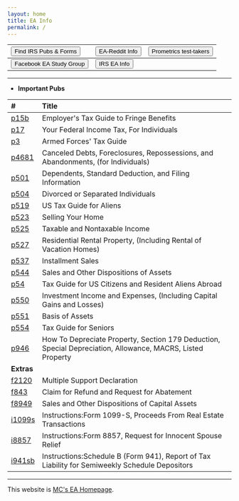 ```yaml
---
layout: home
title: EA Info
permalink: /
---
```


<script>
function buttonEA() { window.open("https://www.irs.gov/tax-professionals/enrolled-agents"); }
function buttonForms() { window.open("https://www.irs.gov/forms-instructions"); }
function buttonReddit() { window.open("https://www.reddit.com/r/enrolledagent/"); }
function buttonFB() { window.open("https://www.facebook.com/groups/eastudygroup"); }
function buttonPM() { window.open("https://www.prometric.com/test-takers/search/irs"); }
</script>

| <button onclick="buttonForms()">Find IRS Pubs & Forms</button> | <button onclick="buttonReddit()">EA-Reddit Info</button> | <button onclick="buttonPM()">Prometrics test-takers</button> |
|:-|:-|:-
|  <button onclick="buttonFB()">Facebook EA Study Group</button> | <button onclick="buttonEA()">IRS EA Info</button> |

---

- **Important Pubs**

| # | Title |
|:--|:--|
| [p15b](/ea/pmd/view.p15b) | Employer's Tax Guide to Fringe Benefits |
| [p17](/ea/pmd/view.p17) | Your Federal Income Tax, For Individuals |
| [p3](/ea/pmd/view.p3) | Armed Forces' Tax Guide |
| [p4681](/ea/pmd/view.p4681) | Canceled Debts, Foreclosures, Repossessions, and Abandonments, (for Individuals) |
| [p501](/ea/pmd/view.p501) | Dependents, Standard Deduction, and Filing Information |
| [p504](/ea/pmd/view.p504) | Divorced or Separated Individuals |
| [p519](/ea/pmd/view.p519) | US Tax Guide for Aliens |
| [p523](/ea/pmd/view.p523) | Selling Your Home |
| [p525](/ea/pmd/view.p525) | Taxable and Nontaxable  Income |
| [p527](/ea/pmd/view.p527) | Residential Rental Property,  (Including Rental of Vacation Homes) |
| [p537](/ea/pmd/view.p537) | Installment Sales |
| [p544](/ea/pmd/view.p544) | Sales and Other  Dispositions of  Assets |
| [p54](/ea/pmd/view.p54) | Tax Guide for US Citizens and Resident Aliens Abroad |
| [p550](/ea/pmd/view.p550) | Investment Income and Expenses, (Including Capital Gains and Losses)  |
| [p551](/ea/pmd/view.p551) | Basis of Assets |
| [p554](/ea/pmd/view.p554) | Tax Guide for Seniors |
| [p946](/ea/pmd/view.p946) | How To Depreciate Property, Section 179 Deduction, Special Depreciation, Allowance, MACRS, Listed Property |
| **Extras** ||
| [f2120](/ea/pmd/view.f2120) | Multiple Support Declaration |
| [f843](/ea/pmd/view.f843) | Claim for Refund and Request for Abatement |
| [f8949](/ea/pmd/view.f8949) | Sales and Other Dispositions of Capital Assets |
| [i1099s](/ea/pmd/view.i1099s) | Instructions:Form 1099-S, Proceeds From Real Estate Transactions |
| [i8857](/ea/pmd/view.i8857) | Instructions:Form 8857,  Request for Innocent Spouse Relief |
| [i941sb](/ea/pmd/view.i941sb) | Instructions:Schedule B (Form 941), Report of Tax Liability for Semiweekly Schedule Depositors |

---

This website is [MC's EA Homepage](https://mcc-us.github.io/ea/).